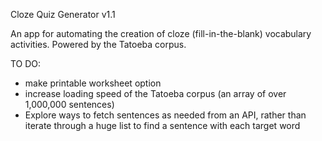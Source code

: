 Cloze Quiz Generator v1.1

An app for automating the creation of cloze (fill-in-the-blank) vocabulary activities.
Powered by the Tatoeba corpus.

TO DO:
- make printable worksheet option
- increase loading speed of the Tatoeba corpus (an array of over 1,000,000 sentences)
- Explore ways to fetch sentences as needed from an API, rather than iterate through a huge list to find a sentence with each target word

